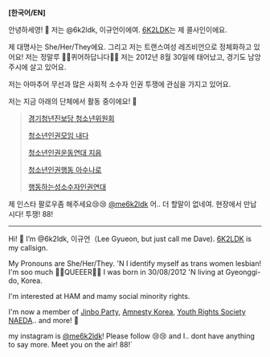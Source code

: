 **[한국어/EN]**

안녕하세영! 👋 저는 @6k2ldk, 이규언이에여. [6K2LDK](qrz.com/db/6k2ldk)는 제 콜사인이에요.

제 대명사는 She/Her/They에요. 그리고 저는 트랜스여성 레즈비언으로 정체화하고 있어요! 저는 정말루 🏳️‍⚧️퀴어하답니다🏳️‍🌈
저는 2012년 8월 30일에 태어났고, 경기도 남앙주시에 살고 있어요.

저는 아마추어 무선과 많은 사회적 소수자 인권 투쟁에 관심을 가지고 있어요.

저는 지금 아래의 단체에서 활동 중이에요! 🚩
> [경기청년진보당 청소년위원회](jinboparty.com)
> 
> [청소년인권모임 내다](crsnaeda.kr)
> 
> [청소년인권운동연대 지음](yhrjieum.kr)
> 
> [청소년인권행동 아수나로](asunaro.or.kr)
> 
> [행동하는성소수자인권연대](lgbtpride.or.kr)

제 인스타 팔로우좀 해주세요😢😢 [@me6k2ldk](instagram.com/me6k2ldk)
어.. 더 할말이 없네여. 현장에서 만납시다! 투쟁! 88!

------------------------------------------

Hi! 👋 I’m @6k2ldk, 이규언（Lee Gyueon, but just call me Dave). [6K2LDK](qrz.com/db/6k2ldk) is my callsign.

My Pronouns are She/Her/They. 'N I identify myself as trans women lesbian! I'm soo much 🏳️‍⚧️QUEEER🏳️‍🌈
I was born in 30/08/2012 'N living at Gyeonggi-do, Korea.

I'm interested at HAM and mamy social minority rights.

I'm now a member of [Jinbo Party](jinboparty.com), [Amnesty Korea](amnesty.or.kr), [Youth Rights Society NAEDA](crsnaeda.kr).. and more! 🚩

my instagram is [@me6k2ldk](instagram.com/me6k2ldk)! Please follow 😢😢
and I.. dont have anything to say more. Meet you on the air! 88!`
